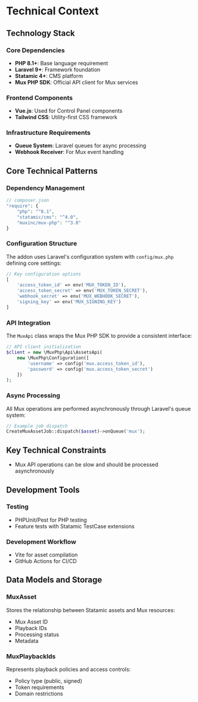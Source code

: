 # Technical Context

## Technology Stack

### Core Dependencies

- **PHP 8.1+**: Base language requirement
- **Laravel 9+**: Framework foundation
- **Statamic 4+**: CMS platform
- **Mux PHP SDK**: Official API client for Mux services

### Frontend Components

- **Vue.js**: Used for Control Panel components
- **Tailwind CSS**: Utility-first CSS framework

### Infrastructure Requirements

- **Queue System**: Laravel queues for async processing
- **Webhook Receiver**: For Mux event handling

## Core Technical Patterns

### Dependency Management

```php
// composer.json
"require": {
    "php": "^8.1",
    "statamic/cms": "^4.0",
    "muxinc/mux-php": "^3.0"
}
```

### Configuration Structure

The addon uses Laravel's configuration system with `config/mux.php` defining core settings:

```php
// Key configuration options
[
    'access_token_id' => env('MUX_TOKEN_ID'),
    'access_token_secret' => env('MUX_TOKEN_SECRET'),
    'webhook_secret' => env('MUX_WEBHOOK_SECRET'),
    'signing_key' => env('MUX_SIGNING_KEY')
]
```

### API Integration

The `MuxApi` class wraps the Mux PHP SDK to provide a consistent interface:

```php
// API client initialization
$client = new \MuxPhp\Api\AssetsApi(
    new \MuxPhp\Configuration([
        'username' => config('mux.access_token_id'),
        'password' => config('mux.access_token_secret')
    ])
);
```

### Async Processing

All Mux operations are performed asynchronously through Laravel's queue system:

```php
// Example job dispatch
CreateMuxAssetJob::dispatch($asset)->onQueue('mux');
```

## Key Technical Constraints

- Mux API operations can be slow and should be processed asynchronously
## Development Tools

### Testing

- PHPUnit/Pest for PHP testing
- Feature tests with Statamic TestCase extensions

### Development Workflow

- Vite for asset compilation
- GitHub Actions for CI/CD

## Data Models and Storage

### MuxAsset

Stores the relationship between Statamic assets and Mux resources:

- Mux Asset ID
- Playback IDs
- Processing status
- Metadata

### MuxPlaybackIds

Represents playback policies and access controls:

- Policy type (public, signed)
- Token requirements
- Domain restrictions
